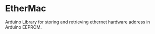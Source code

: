 EtherMac
========

Arduino Library for storing and retrieving ethernet hardware address in Arduino EEPROM.